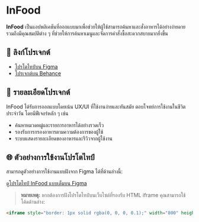 # InFood

**InFood** เป็นแอปพลิเคชันที่ออกแบบมาเพื่อช่วยให้ผู้ใช้สามารถค้นหาและสั่งอาหารได้อย่างง่ายดาย รวมถึงมีคุณสมบัติต่าง ๆ ที่ช่วยให้การค้นหาเมนูและจัดการคำสั่งซื้อสะดวกสบายมากยิ่งขึ้น

## 🔗 ลิงก์โปรเจกต์
- [โปรโตไทป์บน Figma](https://www.figma.com/proto/wXTgp6dcwSWQKM2HnUXhou/InFood?node-id=0-1&t=YB1Xv4BRyRRKBggB-1)
- [โปรเจกต์บน Behance](https://www.behance.net/gallery/211777759/InFood)

## 📖 รายละเอียดโปรเจกต์

InFood ได้รับการออกแบบโดยเน้น UX/UI ที่ใช้งานง่ายและทันสมัย ตอบโจทย์การใช้งานในชีวิตประจำวัน โดยมีฟีเจอร์หลัก ๆ เช่น
- ค้นหาหมวดหมู่และรายการอาหารได้อย่างรวดเร็ว
- รองรับการกรองอาหารตามความต้องการของผู้ใช้
- ระบบแสดงรายละเอียดของอาหารและรีวิวจากผู้ใช้งาน

## 🌐 ตัวอย่างการใช้งานโปรโตไทป์
สามารถดูตัวอย่างการใช้งานแบบฝังจาก Figma ได้ที่ด้านล่างนี้:

[ดูโปรโตไทป์ InFood แบบเต็มบน Figma](https://embed.figma.com/design/wXTgp6dcwSWQKM2HnUXhou/InFood?node-id=0-1&embed-host=share)

> **หมายเหตุ:** หากต้องการฝังโปรโตไทป์บนเว็บไซต์ที่รองรับ HTML iframe คุณสามารถใช้โค้ดด้านล่าง:

```html
<iframe style="border: 1px solid rgba(0, 0, 0, 0.1);" width="800" height="450" src="https://embed.figma.com/design/wXTgp6dcwSWQKM2HnUXhou/InFood?node-id=0-1&embed-host=share" allowfullscreen></iframe>
